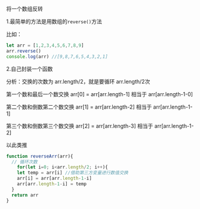 将一个数组反转

1.最简单的方法是用数组的`reverse()`方法

比如：

```javascript
let arr = [1,2,3,4,5,6,7,8,9]
arr.reverse()
console.log(arr) //[9,8,7,6,5,4,3,2,1]
```

2.自己封装一个函数

分析：交换的次数为 arr.length/2，就是要循环 arr.length/2次

第一个数和最后一个数交换 arr[0] = arr[arr.length-1] 相当于 arr[arr.length-1-0]

第二个数和倒数第二个数交换 arr[1] = arr[arr.length-2] 相当于 arr[arr.length-1-1]

第三个数和倒数第三个数交换 arr[2] = arr[arr.length-3] 相当于 arr[arr.length-1-2]

以此类推

```javascript
function reverseArr(arr){
  // 循环次数
	for(let i=0; i<arr.length/2; i++){
    let temp = arr[i] //借助第三方变量进行数值交换
  	arr[i] = arr[arr.length-1-i]
  	arr[arr.length-1-i] = temp
  }
  return arr
}
```

